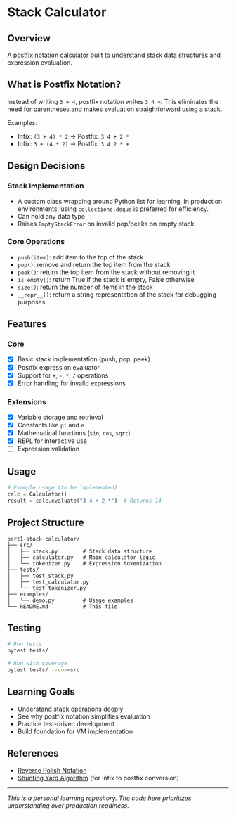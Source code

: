 # Stack Calculator

## Overview

A postfix notation calculator built to understand stack data structures and expression evaluation.

## What is Postfix Notation?

Instead of writing `3 + 4`, postfix notation writes `3 4 +`. This eliminates the need for parentheses and makes evaluation straightforward using a stack.

Examples:
- Infix: `(3 + 4) * 2` → Postfix: `3 4 + 2 *`
- Infix: `3 + (4 * 2)` → Postfix: `3 4 2 * +`

## Design Decisions

### Stack Implementation
- A custom class wrapping around Python list for learning. In production environments, using `collections.deque` is preferred for efficiency.
- Can hold any data type
- Raises `EmptyStackError` on invalid pop/peeks on empty stack

### Core Operations
- `push(item)`: add item to the top of the stack
- `pop()`: remove and return the top item from the stack
- `peek()`: return the top item from the stack without removing it
- `is_empty()`: return True if the stack is empty, False otherwise
- `size()`: return the number of items in the stack
- `__repr__()`: return a string representation of the stack for debugging purposes 

## Features

### Core
- [x] Basic stack implementation (push, pop, peek)
- [x] Postfix expression evaluator
- [x] Support for `+`, `-`, `*`, `/` operations
- [x] Error handling for invalid expressions

### Extensions
- [x] Variable storage and retrieval
- [x] Constants like `pi` and `e`
- [x] Mathematical functions (`sin`, `cos`, `sqrt`)
- [x] REPL for interactive use
- [ ] Expression validation

## Usage

```python
# Example usage (to be implemented)
calc = Calculator()
result = calc.evaluate("3 4 + 2 *")  # Returns 14
```

## Project Structure

```
part1-stack-calculator/
├── src/
│   ├── stack.py        # Stack data structure
│   ├── calculator.py   # Main calculator logic
│   └── tokenizer.py    # Expression tokenization
├── tests/
│   ├── test_stack.py
│   ├── test_calculator.py
│   └── test_tokenizer.py
├── examples/
│   └── demo.py         # Usage examples
└── README.md           # This file
```

## Testing

```bash
# Run tests
pytest tests/

# Run with coverage
pytest tests/ --cov=src
```

## Learning Goals

- Understand stack operations deeply
- See why postfix notation simplifies evaluation
- Practice test-driven development
- Build foundation for VM implementation

## References

- [Reverse Polish Notation](https://en.wikipedia.org/wiki/Reverse_Polish_notation)
- [Shunting Yard Algorithm](https://en.wikipedia.org/wiki/Shunting_yard_algorithm) (for infix to postfix conversion)

---

*This is a personal learning repository. The code here prioritizes understanding over production readiness.*
